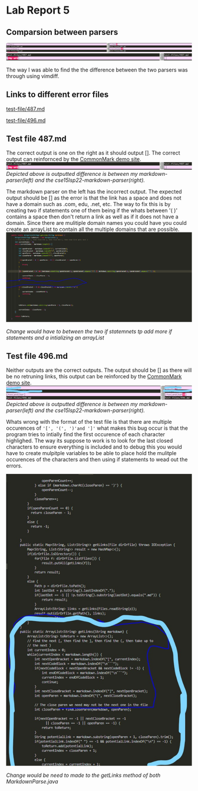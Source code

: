 # Lab Report 5

## Comparsion between parsers
![Image](ratioed.PNG)
![Image](487.PNG)

The way I was able to find the the difference between the two parsers was through using vimdiff.

## Links to different error files
[test-file/487.md](https://github.com/nidhidhamnani/markdown-parser/edit/main/test-files/487.md)

[test-file/496.md](https://github.com/nidhidhamnani/markdown-parser/edit/main/test-files/496.md)

## Test file 487.md
The correct output is one on the right as it should output []. The correct output can reinfornced by the [CommonMark demo site](https://spec.commonmark.org/dingus/).
![Image](487.PNG)
*Depicted above is outputted difference is between my markdown-parser(left) and the cse15lsp22-markdown-parser(right).*

The markdown parser on the left has the incorrect output. The expected output should be [] as the error is that the link has a space and does not have a domain such as .com, edu, .net, etc. The way to fix this is by creating two if statements one of them being if the whats between '( )' contains a space then don't return a link as well as if it does not have a domain. Since there are mulitiple domain names you could have you could create an arrayList to contain all the multiple domains that are possible.
![Image](ifState.PNG)

*Change would have to between the two if statemnets tp add more if statements and a intializing an arrayList*

## Test file 496.md
Neither outputs are the correct outputs. The output should be [] as there will be no retruning links, this output can be reinforced by the [CommonMark demo site](https://spec.commonmark.org/dingus/).
![Image](trimmed.jpg)
*Depicted above is outputted difference is between my markdown-parser(left) and the cse15lsp22-markdown-parser(right).*

Whats wrong with the format of the test file is that there are multiple occurences of `'[', '(', ')'and ']'` what makes this bug occur is that the program tries to intially find the first occurence of each character highlighed. The way its suppose to work is to look for the last closed characters to ensure everything is included and to debug this you would have to create mulpitple variables to be able to place hold the mulitple occurences of the characters and then using if statements to wead out the errors.

![Image](InkedfixedChange_LI.jpg)

*Change would be need to made to the getLinks method of both MarkdownParse.java*